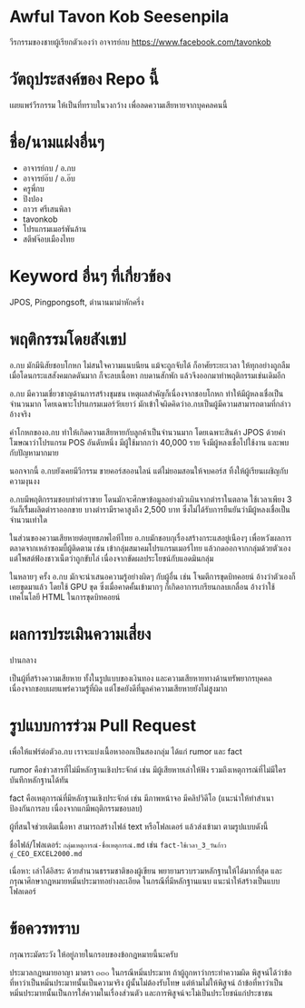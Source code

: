 # Awful Tavon Kob Seesenpila
วีรกรรมของชายผู้เรียกตัวเองว่า อาจารย์กบ https://www.facebook.com/tavonkob

# วัตถุประสงค์ของ Repo นี้
เผยแพร่วีรกรรม ให้เป็นที่ทราบในวงกว้าง เพื่อลดความเสียหายจากบุคคลคนนี้

# ชื่อ/นามแฝงอื่นๆ
- อาจารย์กบ / อ.กบ
- อาจารย์อ๊บ / อ.อ๊บ
- ครูพี่กบ
- ปิงปอง
- ถาวร ศรีเสนพิลา
- tavonkob
- โปรแกรมเมอร์พันล้าน
- สตีฟจ๊อบเมืองไทย

# Keyword อื่นๆ ที่เกี่ยวข้อง
JPOS, Pingpongsoft, ตำนานมาม่าหักครึ่ง

# พฤติกรรมโดยสังเขป
อ.กบ มักมีนิสัยชอบโกหก ไม่สนใจความแนบนียน แม้จะถูกจับได้ ก็อาศัยระยะเวลา ให้ทุกอย่างถูกลืม เมื่อโดนกระแสสังคมกดดันมาก ก็จะลบเนื้อหา กบดานสักพัก แล้วจึงออกมาทำพฤติกรรมเช่นเดิมอีก

อ.กบ มีความเชี่ยวชาญด้านการสร้างชุมชน เหตุผลสำคัญก็เนื่องจากชอบโกหก ทำให้มีผู้หลงเชื่อเป็นจำนวนมาก โดยเฉพาะโปรแกรมเมอร์วัยเยาว์ มักเข้าใจผิดคิดว่าอ.กบเป็นผู้มีความสามารถตามที่กล่าวอ้างจริง

คำโกหกของอ.กบ ทำให้เกิดความเสียหายกับลูกค้าเป็นจำนวนมาก โดยเฉพาะสินค้า JPOS ด้วยคำโฆษณาว่าโปรแกรม POS อันดับหนึ่ง มีผู้ใช้มากกว่า 40,000 ราย จึงมีผู้หลงเชื่อไปใช้งาน และพบกับปัญหามากมาย

นอกจากนี้ อ.กบยังเคยมีวีกรรม ขายคอร์สออนไลน์ แต่ไม่ยอมสอนให้จบคอร์ส ทิ้งให้ผู้เรียนเผชิญกับความงุนงง

อ.กบมีพฤติกรรมชอบทำตำราขาย โดนมักจะศึกษาข้อมูลอย่างผิวเผินจากตำราในตลาด ใช้เวลาเพียง 3 วันก็เริิ่มผลิตตำราออกขาย บางตำรามีราคาสูงถึง 2,500 บาท ซึ่งไม่ได้รับการยืนยันว่ามีผู้หลงเชื่อเป็นจำนวนเท่าใด

ในส่วนของความเสียหายต่อยุทธภพไอทีไทย อ.กบมักชอบกุเรื่องสร้างกระแสอยู่เนืองๆ เพื่อหวังผลการตลาดจากเหล่าซอมบี้ผู้ติดตาม เช่น เข้ากลุ่มสมาคมโปรแกรมเมอร์ไทย แล้วกดออกจากกลุ่มด้วยตัวเอง แต่โพสต์ฟ้องชาวเน็ตว่าถูกขับไล่ เนื่องจากขัดผลประโยชน์กับแอดมินกลุ่ม

ในหลายๆ ครั้ง อ.กบ มักจะนำเสนอความรู้อย่างผิดๆ กับผู้อื่น เช่น โจมตีการขุดบิทคอยน์ อ้างว่าตัวเองก็เคยขุดมาแล้ว โดยใช้ GPU ขุด ซึ่งเมื่อคาดคั้นเข้ามากๆ ก็เกิดอาการเกรียนกลบเกลื่อน อ้างว่าใช้เทคโนโลยี HTML ในการขุดบิทคอยน์

# ผลการประเมินความเสี่ยง

ปานกลาง

เป็นผู้ที่สร้างความเสียหาย ทั้งในรูปแบบของเงินทอง และความเสียหายทางด้านทรัพยากรบุคคล เนื่องจากชอบเผยแพร่ความรู้ที่ผิด แต่โชคยังดีที่มูลค่าความเสียหายยังไม่สูงมาก

# รูปแบบการร่วม Pull Request

เพื่อให้แฟร์ต่อตัวอ.กบ เราจะแบ่งเนื้อหาออกเป็นสองกลุ่ม ได้แก่ rumor และ fact 

rumor คือข่าวสารที่ไม่มีหลักฐานเชิงประจักต์ เช่น มีผู้เสียหายเล่าให้ฟัง รวมถึงเหตุการณ์ที่ไม่มีใครบันทึกหลักฐานได้ทัน

fact คือเหตุการณ์ที่มีหลักฐานเชิงประจักต์ เช่น มีภาพหน้าจอ มีคลิปวิดีโอ (แนะนำให้ทำสำเนา ป้องกันการลบ เนื่องจากแกมีพฤติกรรมชอบลบ)

ผู้ที่สนใจช่วยเติมเนื้อหา สามารถสร้างไฟล์ text หรือโฟลเดอร์ แล้วส่งเข้ามา ตามรูปแบบดังนี้

ชื่อไฟล์/โฟลเดอร์: `กลุ่มเหตุการณ์-ชื่อเหตุการณ์.md` เช่น `fact-ใช้เวลา_3_วันก้าวสู่_CEO_EXCEL2000.md`

เนื่อหา: เล่าได้อิสระ ด้วยสำนวนธรรมชาติของผู้เขียน พยายามรวบรวมหลักฐานให้ได้มากที่สุด และกรุณาศึกษากฎหมายหมิ่นประมาทอย่างละเอียด ในกรณีที่มีหลักฐานแนบ แนะนำให้สร้างเป็นแบบโฟลเดอร์

# ข้อควรทราบ

กรุณาระมัดระวัง ให้อยู่ภายในกรอบของข้อกฎหมายนี้นะครับ

ประมวลกฎหมายอาญา มาตรา ๓๓๐ ในกรณีหมิ่นประมาท ถ้าผู้ถูกหาว่ากระทำความผิด พิสูจน์ได้ว่าข้อที่หาว่าเป็นหมิ่นประมาทนั้นเป็นความจริง ผู้นั้นไม่ต้องรับโทษ แต่ห้ามไม่ให้พิสูจน์ ถ้าข้อที่หาว่าเป็นหมิ่นประมาทนั้นเป็นการใส่ความในเรื่องส่วนตัว และการพิสูจน์จะไม่เป็นประโยชน์แก่ประชาชน

